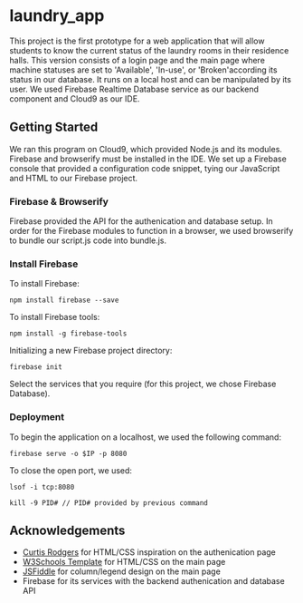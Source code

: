 # laundry_app

This project is the first prototype for a web application that will allow students to know the current status of the laundry rooms in their residence halls. This version consists of a login page and the main page where machine statuses are set to 'Available', 'In-use', or 'Broken'according its status in our database. It runs on a local host and can be manipulated by its user. We used Firebase Realtime Database service as our backend component and Cloud9 as our IDE. 

## Getting Started

We ran this program on Cloud9, which provided Node.js and its modules. Firebase and browserify must be installed in the IDE. We set up a Firebase console that provided a configuration code snippet, tying our JavaScript and HTML to our Firebase project. 

### Firebase & Browserify

Firebase provided the API for the authenication and database setup. In order for the Firebase modules to function in a browser, we used browserify to bundle our script.js code into bundle.js. 

### Install Firebase

To install Firebase:
```
npm install firebase --save
```
To install Firebase tools:
```
npm install -g firebase-tools
```
Initializing a new Firebase project directory:
```
firebase init
```
Select the services that you require (for this project, we chose Firebase Database). 

### Deployment

To begin the application on a localhost, we used the following command:
```
firebase serve -o $IP -p 8080
```
To close the open port, we used:
```
lsof -i tcp:8080

kill -9 PID# // PID# provided by previous command
```

## Acknowledgements 
- [Curtis Rodgers](https://codepen.io/crodg/pen/yNKxej) for HTML/CSS inspiration on the authenication page
- [W3Schools Template](https://www.w3schools.com/w3css/w3css_templates.asp) for HTML/CSS on the main page
- [JSFiddle](http://jsfiddle.net/nayztL4y/17/) for column/legend design on the main page
- Firebase for its services with the backend authenication and database API

